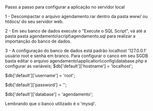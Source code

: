 Passo a passo para configurar a aplicação no servidor local

1 - Descompactar o arquivo agendamento.rar dentro da pasta www/ ou htdocs/ do seu servidor web.

2 - Em seu banco de dados execute o "Execute o SQL Script", vá até a pasta pasta agendamento\script\agendamento.sql para realizar a importanção do banco de dados.

3 - A configuração do banco de dados está padrão localhost '127.0.0.1' usuário root e senha em branco.
Para configurar o canco em seu SGDB basta editar o arquivo agendamento\application\config\database.php e configurar as variáveis;
$db['default']['hostname'] = 'localhost';

$db['default']['username'] = 'root';

$db['default']['password'] = '';

$db['default']['database'] = 'agendamento';

Lembrando que o banco utilizado é o 'mysql'.
